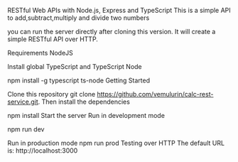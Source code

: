 RESTful Web APIs with Node.js, Express and TypeScript
This is a simple API to add,subtract,multiply and divide two numbers


you can run the server directly after cloning this version. It will create a simple RESTful API over HTTP.

Requirements
NodeJS

Install global TypeScript and TypeScript Node

npm install -g typescript ts-node
Getting Started

Clone this repository
git clone https://github.com/vemulurin/calc-rest-service.git.
Then install the dependencies

npm install
Start the server
Run in development mode

npm run dev

Run in production mode
npm run prod
Testing over HTTP
The default URL is: http://localhost:3000

